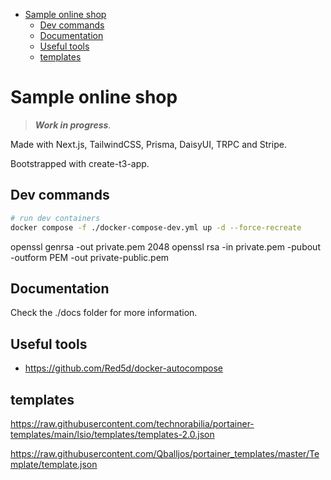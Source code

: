 - [Sample online shop](#sample-online-shop)
  - [Dev commands](#dev-commands)
  - [Documentation](#documentation)
  - [Useful tools](#useful-tools)
  - [templates](#templates)

# Sample online shop

> ***Work in progress***.

Made with Next.js, TailwindCSS, Prisma, DaisyUI, TRPC and Stripe.

Bootstrapped with create-t3-app.


## Dev commands

```bash
# run dev containers
docker compose -f ./docker-compose-dev.yml up -d --force-recreate
```

openssl genrsa -out private.pem 2048
openssl rsa -in private.pem -pubout -outform PEM -out private-public.pem

## Documentation
Check the ./docs folder for more information.

## Useful tools
- https://github.com/Red5d/docker-autocompose

## templates
https://raw.githubusercontent.com/technorabilia/portainer-templates/main/lsio/templates/templates-2.0.json

https://raw.githubusercontent.com/Qballjos/portainer_templates/master/Template/template.json